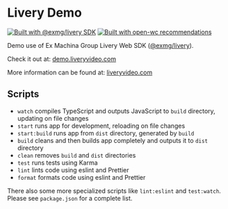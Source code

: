 # Livery Demo

[![Built with @exmg/livery SDK](https://img.shields.io/badge/built%20with-%40exmg%2Flivery-blue)](https://www.npmjs.com/package/@exmg/livery)
[![Built with open-wc recommendations](https://img.shields.io/badge/built%20with-open--wc-blue.svg)](https://github.com/open-wc)

Demo use of Ex Machina Group Livery Web SDK ([@exmg/livery](https://www.npmjs.com/package/@exmg/livery)).

Check it out at: [demo.liveryvideo.com](https://demo.liveryvideo.com)

More information can be found at: [liveryvideo.com](https://liveryvideo.com)

## Scripts

- `watch` compiles TypeScript and outputs JavaScript to `build` directory, updating on file changes
- `start` runs app for development, reloading on file changes
- `start:build` runs app from `dist` directory, generated by `build`
- `build` cleans and then builds app completely and outputs it to `dist` directory
- `clean` removes `build` and `dist` directories
- `test` runs tests using Karma
- `lint` lints code using eslint and Prettier
- `format` formats code using eslint and Prettier

There also some more specialized scripts like `lint:eslint` and `test:watch`.
Please see `package.json` for a complete list.
